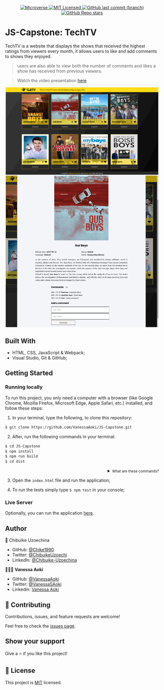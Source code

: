 <p align="center">
  <a href="https://www.microverse.org/">
    <img alt="Microverse" src="https://img.shields.io/badge/-Microverse-blueviolet?style=flat-square">
  </a>
  <a href="https://github.com/VanessaAoki/JS-Capstone/blob/main/LICENSE">
    <img alt="MIT Licensed" src="https://img.shields.io/github/license/VanessaAoki/JS-Capstone?style=flat-square">
  </a>
  <a href="https://github.com/VanessaAoki/JS-Capstone">
    <img alt="GitHub last commit (branch)" src="https://img.shields.io/github/last-commit/VanessaAoki/JS-Capstone/main?color=blue&style=flat-square">
  </a>
  <a href="https://github.com/VanessaAoki/JS-Capstone">
    <img alt="GitHub Repo stars" src="https://img.shields.io/github/stars/VanessaAoki/JS-Capstone?color=pink&label=%E2%98%85%20stars%20&style=flat-square">
  </a>
</p>

# JS-Capstone: TechTV
TechTV is a website that displays the shows that received the highest ratings from viewers every month, it allows users to like and add comments to shows they enjoyed.
> users are also able to view both the number of comments and likes a show has received from previous viewers. 

> Watch the video presentation [here](https://player.vimeo.com/video/601929408?h=b1917909ba)

<p align="center">  
    <img alt="Screenshot" src="./src/imgs/screenshot1.png" width="500">
    <br>
    <img alt="Screenshot" src="./src/imgs/screenshot2.png" width="500">
</p>

## Built With

- HTML, CSS, JavaScript & Webpack;
- Visual Studio, Git & GitHub;

## Getting Started

### Running locally
To run this project, you only need a computer with a browser (like Google Chrome, Mozilla Firefox, Microsoft Edge, Apple Safari, etc.) installed, and follow these steps:

1. In your terminal, type the following, to clone this repository:

```sh
$ git clone https://github.com/VanessaAoki/JS-Capstone.git
```

2. After, run the following commands in your terminal:

```sh
$ cd JS-Capstone
$ npm install
$ npm run build
$ cd dist
```
<details align="right">
<summary><small>What are these commands?</summary>
- the `$ cd` command is used to move to different folders.<br>
- while `$ npm run build` is used to compile the aplication files.</small>
</details>

3. Open the `index.html` file and run the application;

4. To run the tests simply type `$ npm test` in your console;

### Live Server
Optionally, you can run the application [here](https://raw.githack.com/VanessaAoki/JS-Capstone/development/dist/index.html).

## Author

👤 Chibuike Uzoechina

- GitHub: [@Chike1990](https://github.com/Chike1990)
- Twitter: [@ChibuikeUzoechi](https://twitter.com/ChibuikeUzoechi)
- LinkedIn: [@Chibuike-Uzoechina](https://www.linkedin.com/in/chibuike-uzoechina-630857102)


👩🏼‍💻 **Vanessa Aoki**

- GitHub: [@VanessaAoki](https://github.com/VanessaAoki)
- Twitter: [@VanessaSAoki](https://twitter.com/VanessaSAoki)
- Linkedin: [Vanessa Aoki](https://www.linkedin.com/in/vanessasaoki/)

## 🤝 Contributing

Contributions, issues, and feature requests are welcome!

Feel free to check the [issues page](https://github.com/VanessaAoki/JS-Capstone/issues).

## Show your support

Give a ⭐️ if you like this project!

## 📝 License

This project is [MIT](./LICENSE) licensed.
